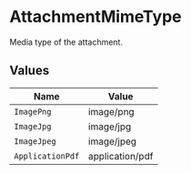 # AttachmentMimeType

Media type of the attachment.


## Values

| Name             | Value            |
| ---------------- | ---------------- |
| `ImagePng`       | image/png        |
| `ImageJpg`       | image/jpg        |
| `ImageJpeg`      | image/jpeg       |
| `ApplicationPdf` | application/pdf  |